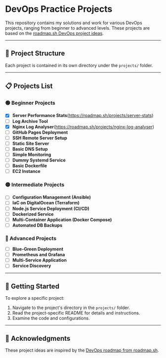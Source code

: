 # DevOps Practice Projects

This repository contains my solutions and work for various DevOps projects, ranging from beginner to advanced levels. These projects are based on the [roadmap.sh DevOps project ideas](https://roadmap.sh/devops).

---

## 📂 Project Structure

Each project is contained in its own directory under the `projects/` folder.

---

## 📋 Projects List

### 🟢 Beginner Projects
- [x] **Server Performance Stats**(https://roadmap.sh/projects/server-stats)
- [ ] **Log Archive Tool**
- [x] **Nginx Log Analyser**(https://roadmap.sh/projects/nginx-log-analyser)
- [ ] **GitHub Pages Deployment**
- [ ] **SSH Remote Server Setup**
- [ ] **Static Site Server**
- [ ] **Basic DNS Setup**
- [ ] **Simple Monitoring**
- [ ] **Dummy Systemd Service**
- [ ] **Basic Dockerfile**
- [ ] **EC2 Instance**

### 🟡 Intermediate Projects
- [ ] **Configuration Management (Ansible)**
- [ ] **IaC on DigitalOcean (Terraform)**
- [ ] **Node.js Service Deployment (CI/CD)**
- [ ] **Dockerized Service**
- [ ] **Multi-Container Application (Docker Compose)**
- [ ] **Automated DB Backups**

### 🔴 Advanced Projects
- [ ] **Blue-Green Deployment**
- [ ] **Prometheus and Grafana**
- [ ] **Multi-Service Application**
- [ ] **Service Discovery**

---

## 🚀 Getting Started

To explore a specific project:

1. Navigate to the project's directory in the `projects/` folder.
2. Read the project-specific README for details and instructions.
3. Examine the code and configurations.

---

## 🙏 Acknowledgments

These project ideas are inspired by the [DevOps roadmap from roadmap.sh](https://roadmap.sh/devops).


